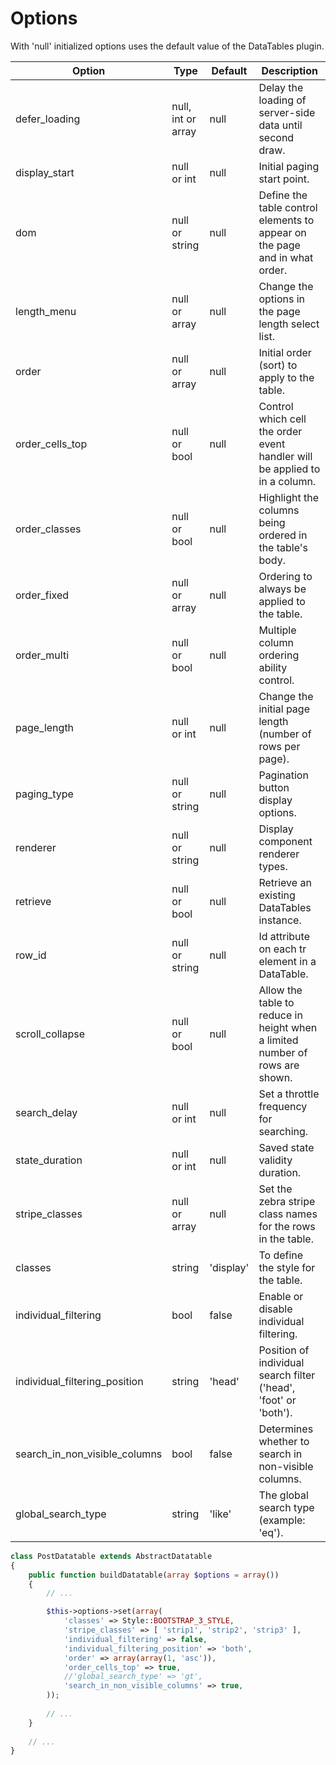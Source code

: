 # Options

With 'null' initialized options uses the default value of the DataTables plugin.

| Option                        | Type               | Default   | Description |
|-------------------------------|--------------------|-----------|-------------|
| defer_loading                 | null, int or array | null      | Delay the loading of server-side data until second draw. |
| display_start                 | null or int        | null      | Initial paging start point. |
| dom                           | null or string     | null      | Define the table control elements to appear on the page and in what order. |
| length_menu                   | null or array      | null      | Change the options in the page length select list. |
| order                         | null or array      | null      | Initial order (sort) to apply to the table. |
| order_cells_top               | null or bool       | null      | Control which cell the order event handler will be applied to in a column. |
| order_classes                 | null or bool       | null      | Highlight the columns being ordered in the table's body. |
| order_fixed                   | null or array      | null      | Ordering to always be applied to the table. |
| order_multi                   | null or bool       | null      | Multiple column ordering ability control. |
| page_length                   | null or int        | null      | Change the initial page length (number of rows per page). |
| paging_type                   | null or string     | null      | Pagination button display options. |
| renderer                      | null or string     | null      | Display component renderer types. |
| retrieve                      | null or bool       | null      | Retrieve an existing DataTables instance. |
| row_id                        | null or string     | null      | Id attribute on each tr element in a DataTable. |
| scroll_collapse               | null or bool       | null      | Allow the table to reduce in height when a limited number of rows are shown. |
| search_delay                  | null or int        | null      | Set a throttle frequency for searching. |
| state_duration                | null or int        | null      | Saved state validity duration. |
| stripe_classes                | null or array      | null      | Set the zebra stripe class names for the rows in the table. |
| classes                       | string             | 'display' | To define the style for the table. |
| individual_filtering          | bool               | false     | Enable or disable individual filtering. |
| individual_filtering_position | string             | 'head'    | Position of individual search filter ('head', 'foot' or 'both'). |
| search_in_non_visible_columns | bool               | false     | Determines whether to search in non-visible columns. |
| global_search_type            | string             | 'like'    | The global search type (example: 'eq'). |

```php
class PostDatatable extends AbstractDatatable
{
    public function buildDatatable(array $options = array())
    {
        // ...

        $this->options->set(array(
            'classes' => Style::BOOTSTRAP_3_STYLE,
            'stripe_classes' => [ 'strip1', 'strip2', 'strip3' ],
            'individual_filtering' => false,
            'individual_filtering_position' => 'both',
            'order' => array(array(1, 'asc')),
            'order_cells_top' => true,
            //'global_search_type' => 'gt',
            'search_in_non_visible_columns' => true,
        ));
        
        // ...
    }
    
    // ...
}
```
